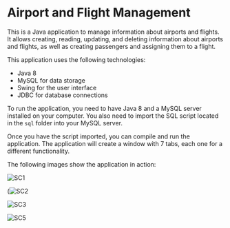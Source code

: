 
# Airport and Flight Management

This is a Java application to manage information about airports and flights. It allows creating, reading, updating, and deleting information about airports and flights, as well as creating passengers and assigning them to a flight.

This application uses the following technologies:

- Java 8
- MySQL for data storage
- Swing for the user interface
- JDBC for database connections

To run the application, you need to have Java 8 and a MySQL server installed on your computer. You also need to import the SQL script located in the `sql` folder into your MySQL server.

Once you have the script imported, you can compile and run the application. The application will create a window with 7 tabs, each one for a different functionality.

The following images show the application in action:


![SC1](https://github.com/user-attachments/assets/840ba4e5-5d7f-4d4a-997e-46cf5f0ab27e)


(![SC2](https://github.com/user-attachments/assets/761a792c-1b18-45ae-b072-6ddfd81ee164)

![SC3](https://github.com/user-attachments/assets/656faea3-b346-45b3-93d5-56c88f062b55)

![SC5](https://github.com/user-attachments/assets/45a93500-447c-47e7-a33c-fa04e2abb537)







